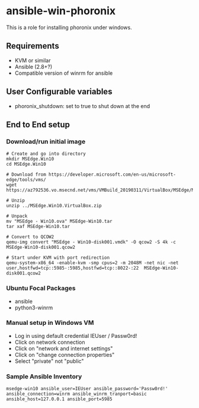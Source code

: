 # ansible-win-phoronix

This is a role for installing phoronix under windows.

## Requirements


  * KVM or similar
  * Ansible (2.8+?)
  * Compatible version of winrm for ansible

## User Configurable variables

  * phoronix_shutdown: set to true to shut down at the end

## End to End setup

### Download/run initial image

```
# Create and go into directory
mkdir MSEdge.Win10
cd MSEdge.Win10

# Download from https://developer.microsoft.com/en-us/microsoft-edge/tools/vms/
wget https://az792536.vo.msecnd.net/vms/VMBuild_20190311/VirtualBox/MSEdge/MSEdge.Win10.VirtualBox.zip

# Unzip
unzip ../MSEdge.Win10.VirtualBox.zip

# Unpack
mv "MSEdge - Win10.ova" MSEdge-Win10.tar
tar xaf MSEdge-Win10.tar

# Convert to QCOW2
qemu-img convert "MSEdge - Win10-disk001.vmdk" -O qcow2 -S 4k -c MSEdge-Win10-disk001.qcow2

# Start under KVM with port redirection
qemu-system-x86_64 -enable-kvm -smp cpus=2 -m 2048M -net nic -net user,hostfwd=tcp::5985-:5985,hostfwd=tcp::8022-:22  MSEdge-Win10-disk001.qcow2
```

### Ubuntu Focal Packages

  * ansible
  * python3-winrm

### Manual setup in Windows VM

  * Log in using default credential IEUser / Passw0rd!
  * Click on network connection
  * Click on "network and internet settings"
  * Click on "change connection properties"
  * Select "private" not "public"

### Sample Ansible Inventory

```
msedge-win10 ansible_user=IEUser ansible_password='Passw0rd!' ansible_connection=winrm ansible_winrm_tranport=basic ansible_host=127.0.0.1 ansible_port=5985
```
